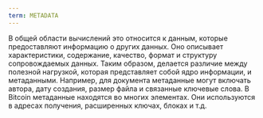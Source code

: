 ```yaml
---
term: METADATA
---
```


В общей области вычислений это относится к данным, которые предоставляют информацию о других данных. Оно описывает характеристики, содержание, качество, формат и структуру сопровождаемых данных. Таким образом, делается различие между полезной нагрузкой, которая представляет собой ядро информации, и метаданными. Например, для документа метаданные могут включать автора, дату создания, размер файла и связанные ключевые слова. В Bitcoin метаданные находятся во многих элементах. Они используются в адресах получения, расширенных ключах, блоках и т.д.